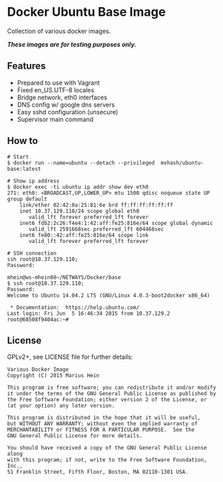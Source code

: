 # Docker Ubuntu Base Image

Collection of various docker images.

***These images are for testing purposes only.***

## Features

* Prepared to use with Vagrant
* Fixed en_US.UTF-8 locales
* Bridge network, eth0 interfaces
* DNS config w/ google dns servers
* Easy sshd configuration (unsecure)
* Supervisor main command

## How to

    # Start
    $ docker run --name=ubuntu --detach --privileged  mxhash/ubuntu-base:latest

    # Show ip address
    $ docker exec -ti ubuntu ip addr show dev eth0
    271: eth0: <BROADCAST,UP,LOWER_UP> mtu 1500 qdisc noqueue state UP group default
        link/ether 02:42:0a:25:81:6e brd ff:ff:ff:ff:ff:ff
        inet 10.37.129.110/24 scope global eth0
           valid_lft forever preferred_lft forever
        inet6 fdb2:2c26:f4e4:1:42:aff:fe25:816e/64 scope global dynamic
           valid_lft 2591668sec preferred_lft 604468sec
        inet6 fe80::42:aff:fe25:816e/64 scope link
           valid_lft forever preferred_lft forever

    # SSH connection
    ssh root@10.37.129.110;
    Password:

    mhein@ws-mhein08~/NETWAYS/Docker/base
    $ ssh root@10.37.129.110;
    Password:
    Welcome to Ubuntu 14.04.2 LTS (GNU/Linux 4.0.3-boot2docker x86_64)

     * Documentation:  https://help.ubuntu.com/
    Last login: Fri Jun  5 16:46:34 2015 from 10.37.129.2
    root@68508f9404ac:~#

## License

GPLv2+, see LICENSE file for further details:

    Various Docker Image
    Copyright (C) 2015 Marius Hein

    This program is free software; you can redistribute it and/or modify
    it under the terms of the GNU General Public License as published by
    the Free Software Foundation; either version 2 of the License, or
    (at your option) any later version.

    This program is distributed in the hope that it will be useful,
    but WITHOUT ANY WARRANTY; without even the implied warranty of
    MERCHANTABILITY or FITNESS FOR A PARTICULAR PURPOSE.  See the
    GNU General Public License for more details.

    You should have received a copy of the GNU General Public License along
    with this program; if not, write to the Free Software Foundation, Inc.,
    51 Franklin Street, Fifth Floor, Boston, MA 02110-1301 USA.
